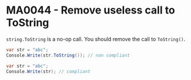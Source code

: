 # MA0044 - Remove useless call to ToString

`string.ToString` is a no-op call. You should remove the call to `ToString()`.

````csharp
var str = "abc";
Console.Write(str.ToString()); // non compliant
````

````csharp
var str = "abc";
Console.Write(str); // compliant
````